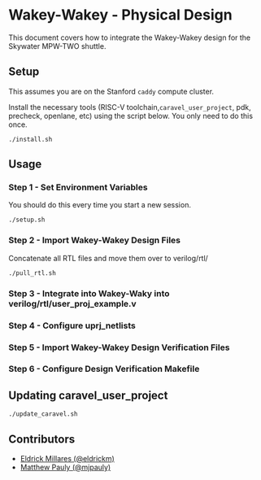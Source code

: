 # Wakey-Wakey - Physical Design

This document covers how to integrate the Wakey-Wakey design for the Skywater
MPW-TWO shuttle.

## Setup
This assumes you are on the Stanford `caddy` compute cluster.

Install the necessary tools (RISC-V toolchain,`caravel_user_project`, pdk,
precheck, openlane, etc) using the script below. You only need to do this once.

```
./install.sh
```

## Usage

### Step 1 - Set Environment Variables
You should do this every time you start a new session.

```
./setup.sh
```

### Step 2 - Import Wakey-Wakey Design Files
Concatenate all RTL files and move them over to verilog/rtl/

```
./pull_rtl.sh
```

### Step 3 - Integrate into Wakey-Waky into verilog/rtl/user_proj_example.v

### Step 4 - Configure uprj_netlists

### Step 5 - Import Wakey-Wakey Design Verification Files

### Step 6 - Configure Design Verification Makefile


## Updating caravel_user_project

```
./update_caravel.sh
```

## Contributors
- [Eldrick Millares (@eldrickm)](https://github.com/eldrickm)
- [Matthew Pauly (@mjpauly)](https://github.com/mjpauly)
